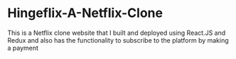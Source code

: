 # Hingeflix-A-Netflix-Clone
This is a Netflix clone website that I built and deployed using React.JS and Redux and also has the functionality to subscribe to the platform by making a payment 
